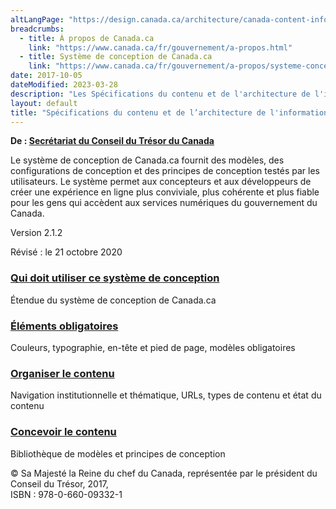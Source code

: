 ```yaml
---
altLangPage: "https://design.canada.ca/architecture/canada-content-information-architecture-specification.html"
breadcrumbs:
  - title: À propos de Canada.ca
    link: "https://www.canada.ca/fr/gouvernement/a-propos.html"
  - title: Système de conception de Canada.ca
    link: "https://www.canada.ca/fr/gouvernement/a-propos/systeme-conception.html"
date: 2017-10-05
dateModified: 2023-03-28
description: "Les Spécifications du contenu et de l'architecture de l'information pour Canada.ca s’agit d’un manuel de conception qui fournit des modèles testés par l’utilisateur, des modèles de navigation d’architecture de l’information pour présenter et organiser le contenu pour le site Canada.ca."
layout: default
title: "Spécifications du contenu et de l’architecture de l'information pour Canada.ca"
---
```

<p class="gc-byline"><strong>De : <a href="{{ site.urlcanada.ca }}/fr/secretariat-conseil-tresor.html">Secrétariat du Conseil du Trésor du Canada</a></strong></p>
<p>Le système de conception de Canada.ca fournit des modèles, des configurations de conception et des principes de conception testés par les utilisateurs. Le système permet aux concepteurs et aux développeurs de créer une expérience en ligne plus conviviale, plus cohérente et plus fiable pour les gens qui accèdent aux services numériques du gouvernement du Canada.</p>
<p class="text-right">Version 2.1.2</p>
<p class="text-right">Révisé&nbsp;: le
  <time datetime="2020-10-21">21 octobre 2020</time>
</p>
<div class="row">
  <section class="wb-eqht gc-drmt">
    <div class="col-md-4">
      <section>
        <h3 class="h5"><a href="utilisation-concept-canadaca.html">Qui doit utiliser ce système de conception</a></h3>
        <p>Étendue du système de conception de Canada.ca</p>
      </section>
    </div>
    <div class="col-md-4">
      <section>
        <h3 class="h5"><a href="elements-obligatoires.html">Éléments obligatoires</a></h3>
        <p>Couleurs, typographie, en-tête et pied de page, modèles obligatoires</p>
      </section>
    </div>
    <div class="col-md-4">
      <section>
        <h3 class="h5"><a href="organiser-contenu.html">Organiser le contenu</a></h3>
        <p>Navigation institutionnelle et thématique, URLs, types de contenu et état du contenu</p>
      </section>
    </div>
    <div class="col-md-4">
      <section>
        <h3 class="h5"><a href="modeles.html">Concevoir le contenu</a></h3>
        <p>Bibliothèque de modèles et principes de conception</p>
      </section>
    </div>
  </section>
</div>
<p class="mrgn-tp-lg text-center small">© Sa Majesté la Reine du chef du Canada, représentée par le président du Conseil du Trésor, 2017,<br>
  ISBN&nbsp;: 978-0-660-09332-1</p>
